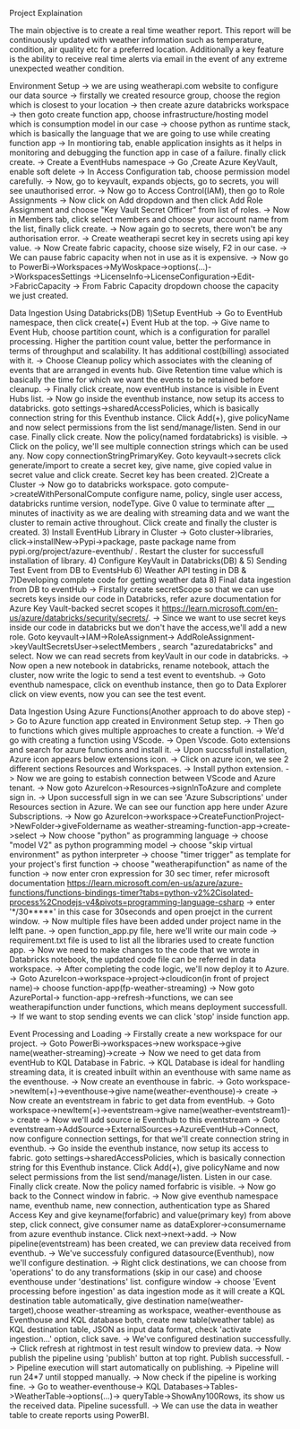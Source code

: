 Project Explaination

The main objective is to create a real time weather report. This 
report will be continuously updated with weather information such
as temperature, condition, air quality etc for a preferred location.
Additionally a key feature is the ability to receive real time alerts
via email in the event of any extreme unexpected weather condition.
 
Environment Setup
-> we are using weatherapi.com website to configure our data source
-> firstally we created resource group, choose the region which 
   is closest to your location
-> then create azure databricks workspace
-> then goto create function app, choose infrastructure/hosting model
   which is consumption model in our case
-> choose python as runtime stack, which is basically the language that 
   we are going to use while creating function app
-> In montioring tab, enable application insights as it helps in monitoring
   and debugging the function app in case of a failure. finally click create.
-> Create a EventHubs namespace
-> Go ,Create Azure KeyVault, enable soft delete
-> In Access Configuration tab, choose permission model carefully.
-> Now, go to keyvault, expands objects, go to secrets, you will see
   unauthorised error.
-> Now go to Access Control(IAM), then go to Role Assignments 
-> Now click on Add dropdown and then click Add Role Assignment
   and choose "Key Vault Secret Officer" from list of roles.
-> Now in Members tab, click select members and choose your account name
   from the list, finally click create.
-> Now again go to secrets, there won't be any authorisation error.
-> Create weatherapi secret key in secrets using api key value.
-> Now Create fabric capacity, choose size wisely, F2 in our case.
-> We can pause fabric capacity when not in use as it is expensive.
-> Now go to PowerBi->Workspaces->MyWoskpace->options(...)->WorkspacesSettings
   ->LicenseInfo->LicenseConfiguration->Edit->FabricCapacity
-> From Fabric Capacity dropdown choose the capacity we just created.

Data Ingestion Using Databricks(DB)
1)Setup EventHub
-> Go to EventHub namespace, then click create(+) Event Hub at the top.
-> Give name to Event Hub, choose partition count, which is a configuration
   for parallel processing. Higher the partition count value, better the 
   performance in terms of throughput and scalability. It has additional 
   cost(billing) associated with it.
-> Choose Cleanup policy which associates with the cleaning of events that 
   are arranged in events hub. Give Retention time value which is basically
   the time for which we want the events to be retained before cleanup.
-> Finally click create, now eventHub instance is visible in Event Hubs list.
-> Now go inside the eventhub instance, now setup its access to databricks.
   goto settings->sharedAccessPolicies, which is basically connection string 
   for this Eventhub instance. Click Add(+), give policyName and now select 
   permissions from the list send/manage/listen. Send in our case. Finally 
   click create. Now the policy(named fordatabricks) is visible.
-> Click on the policy, we'll see multiple connection strings which can be 
   used any. Now copy connectionStringPrimaryKey. Goto keyvault->secrets
   click generate/import to create a secret key, give name, give copied 
   value in secret value and click create. Secret key has been created.
2)Create a Cluster
-> Now go to databricks workspace. goto compute->createWithPersonalCompute
   configure name, policy, single user access, databricks runtime version,
   nodeType. Give 0 value to terminate after __ minutes of inactivity as we
   are dealing with streaming data and we want the cluster to remain active 
   throughout. Click create and finally the cluster is created.
3) Install EventHub Library in Cluster
-> Goto cluster->libraries, click->installNew->Pypi->package, paste package 
   name from pypi.org/project/azure-eventhub/ . Restart the cluster for 
   successfull installation of library.
4) Configure KeyVault in Databricks(DB) & 5) Sending Test Event from DB to EventsHub
6) Weather API testing in DB & 7)Developing complete code for getting weather data
8) Final data ingestion from DB to eventHub
-> Firstally create secretScope so that we can use secrets keys inside our code in 
   Databricks, refer azure documentation for Azure Key Vault-backed secret scopes
   it https://learn.microsoft.com/en-us/azure/databricks/security/secrets/.
-> Since we want to use secret keys inside our code in databricks but we don't have
   the access,we'll add a new role. Goto keyvault->IAM->RoleAssignment->
   AddRoleAssignment->keyVaultSecretsUser->selectMembers , search "azuredatabricks"
   and select. Now we can read secrets from keyVault in our code in databricks.
-> Now open a new notebook in databricks, rename notebook, attach the cluster,
   now write the logic to send a test event to eventshub.
-> Goto eventhub namespace, click on eventhub instance, then go to Data Explorer
   click on view events, now you can see the test event.

Data Ingestion Using Azure Functions(Another approach to do above step)
-> Go to Azure function app created in Environment Setup step.
-> Then go to functions which gives multiple approaches to create a function.
-> We'd go with creating a function using VScode.
-> Open Vscode. Goto extensions and search for azure functions and install it.
-> Upon succssfull installation, Azure icon appears below extensions icon.
-> Click on azure icon, we see 2 different sections Resources and Workspaces.
-> Install python extension.
-> Now we are going to estabish connection between VScode and Azure tenant.
-> Now goto AzureIcon->Resources->signInToAzure and complete sign in.
-> Upon successfull sign in we can see 'Azure Subscriptions' under Resources
   section in Azure. We can see our function app here under Azure Subscriptions.
-> Now go AzureIcon->workspace->CreateFunctionProject->NewFolder->giveFoldername
   as weather-streaming-function-app->create->select
-> Now choose "python" as programming language
-> choose "model V2" as python programming model
-> choose "skip virtual environment" as python interpreter
-> choose "timer trigger" as template for your project's first function
-> choose "weatherapifunction" as name of the function
-> now enter cron expression for 30 sec timer, refer microsoft documentation
   https://learn.microsoft.com/en-us/azure/azure-functions/functions-bindings-timer?tabs=python-v2%2Cisolated-process%2Cnodejs-v4&pivots=programming-language-csharp
-> enter '*/30*****' in this case for 30seconds and open proejct in the
   current window.
-> Now multiple files have been added under project name in the lelft pane.
-> open function_app.py file, here we'll write our main code
-> requirement.txt file is used to list all the libraries used to create function app.
-> Now we need to make changes to the code that we wrote in Databricks notebook,
   the updated code file can be referred in data workspace.
-> After completing the code logic, we'll now deploy it to Azure.
-> Goto AzureIcon->workspace->project->cloudicon(in front of project name)->
   choose function-app(fp-weather-streaming)
-> Now goto AzurePortal-> function-app->refresh->functions, we can see 
   weatherapifunction under functions, which means deployment successfull.
-> If we want to stop sending events we can click 'stop' inside function app.

Event Processing and Loading
-> Firstally create a new workspace for our project.
-> Goto PowerBi->workspaces->new workspace->give name(weather-streaming)->create
-> Now we need to get data from eventHub to KQL Database in Fabric.
-> KQL Database is ideal for handling streaming data, it is created inbuilt within
   an eventhouse with same name as the eventhouse. 
-> Now create an eventhouse in fabric.
-> Goto workspace->newItem(+)->eventhouse->give name(weather-eventhouse)-> create
-> Now create an eventstream in fabric to get data from eventHub.
-> Goto workspace->newItem(+)->eventstream->give name(weather-eventstream1)-> create
-> Now we'll add source ie Eventhub to this eventstream
-> Goto eventstream->AddSource->ExternalSources->AzureEventHub->Connect, now configure
   connection settings, for that we'll create connection string in eventhub.
-> Go inside the eventhub instance, now setup its access to fabric.
   goto settings->sharedAccessPolicies, which is basically connection string 
   for this Eventhub instance. Click Add(+), give policyName and now select 
   permissions from the list send/manage/listen. Listen in our case. Finally 
   click create. Now the policy named forfabric is visible.
-> Now go back to the Connect window in fabric.
-> Now give eventhub namespace name, eventhub name,  new connection, authentication
   type as Shared Access Key and give keyname(forfabric) and value(primary key) from
   above step, click connect, give consumer name as dataExplorer->consumername from
   azure eventhub instance. Click next->next->add.
-> Now pipeline(eventstream) has been created, we can preview data received from eventhub.
-> We've successfuly configured datasource(Eventhub), now we'll configure destination.
-> Right click destinations, we can choose from 'operations' to do any transformations
   (skip in our case) and choose eventhouse under 'destinations' list. configure window
-> choose 'Event processing before ingestion' as data ingestion mode as it will create
   a KQL destination table automatically, give destination name(weather-target),choose
   weather-streaming as workspace, weather-eventhouse as Eventhouse and KQL database
   both, create new table(weather table) as KQL destination table, JSON as input data
   format, check 'activate ingestion...' option, click save.
-> We've configured destination successfully.
-> Click refresh at rightmost in test result window to preview data.
-> Now publish the pipeline using 'publish' button at top right. Publish successfull.
-> Pipeline execution will start automatically on publishing.
-> Pipeline will run 24*7 until stopped manually.
-> Now check if the pipeline is working fine.
-> Go to weather-eventhouse-> KQL Databases->Tables->WeatherTable->options(...)->
   queryTable->ShowAny100Rows, its show us the received data. Pipeline sucessfull.
-> We can use the data in weather table to create reports using PowerBI.
   
